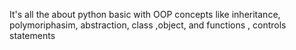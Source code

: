 It's all the about python basic with OOP concepts like inheritance, polymoriphasim, abstraction, class ,object, and functions , controls statements
